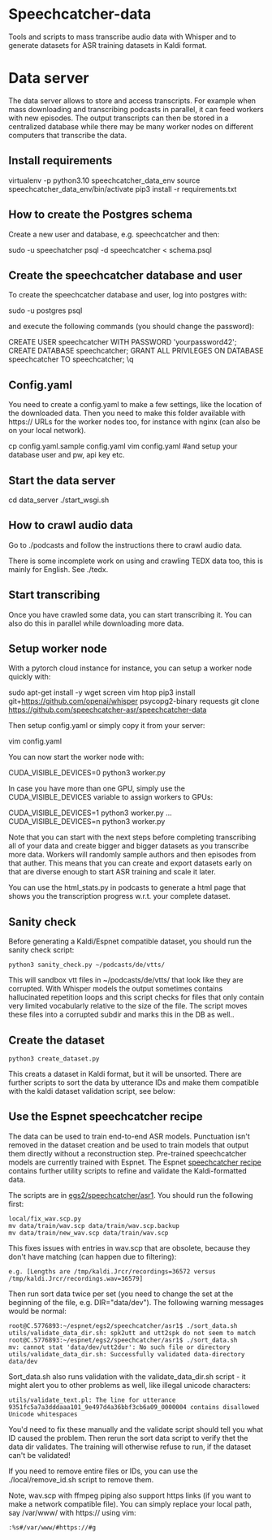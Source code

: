 # Speechcatcher-data

Tools and scripts to mass transcribe audio data with Whisper and to generate datasets for ASR training datasets in Kaldi format.

# Data server

The data server allows to store and access transcripts. For example when mass downloading and transcribing podcasts in parallel, it can feed workers with new episodes. The output transcripts can then be stored in a centralized database while there may be many worker nodes on different computers that transcribe the data.

## Install requirements

   virtualenv -p python3.10 speechcatcher_data_env
   source speechcatcher_data_env/bin/activate
   pip3 install -r requirements.txt  

## How to create the Postgres schema

Create a new user and database, e.g. speechcatcher and then:

   sudo -u speechatcher psql -d speechcatcher < schema.psql

## Create the speechcatcher database and user

To create the speechcatcher database and user, log into postgres with:

   sudo -u postgres psql

and execute the following commands (you should change the password):

   CREATE USER speechcatcher WITH PASSWORD 'yourpassword42';
   CREATE DATABASE speechcatcher;
   GRANT ALL PRIVILEGES ON DATABASE speechcatcher TO speechcatcher;
   \q

## Config.yaml

You need to create a config.yaml to make a few settings, like the location of the downloaded data. Then you need to make this folder available with https:// URLs for the worker nodes too, for instance with nginx (can also be on your local network).

   cp config.yaml.sample config.yaml
   vim config.yaml #and setup your database user and pw, api key etc.

## Start the data server

   cd data_server
   ./start_wsgi.sh

## How to crawl audio data

Go to ./podcasts and follow the instructions there to crawl audio data.

There is some incomplete work on using and crawling TEDX data too, this is mainly for English. See ./tedx.

## Start transcribing

Once you have crawled some data, you can start transcribing it. You can also do this in parallel while downloading more data.

## Setup worker node

With a pytorch cloud instance for instance, you can setup a worker node quickly with: 

   sudo apt-get install -y wget screen vim htop
   pip3 install git+https://github.com/openai/whisper psycopg2-binary requests
   git clone https://github.com/speechcatcher-asr/speechcatcher-data
   
Then setup config.yaml or simply copy it from your server:

   vim config.yaml

You can now start the worker node with:

   CUDA_VISIBLE_DEVICES=0 python3 worker.py   

In case you have more than one GPU, simply use the CUDA_VISIBLE_DEVICES variable to assign workers to GPUs:

   CUDA_VISIBLE_DEVICES=1 python3 worker.py
   ...
   CUDA_VISIBLE_DEVICES=n python3 worker.py 

Note that you can start with the next steps before completing transcribing all of your data and create bigger and bigger datasets as you transcribe more data. 
Workers will randomly sample authors and then episodes from that auther. This means that you can create and export datasets early on that are diverse enough to start ASR training and scale it later.

You can use the html_stats.py in podcasts to generate a html page that shows you the transcription progress w.r.t. your complete dataset.

## Sanity check

Before generating a Kaldi/Espnet compatible dataset, you should run the sanity check script:

    python3 sanity_check.py ~/podcasts/de/vtts/

This will sandbox vtt files in ~/podcasts/de/vtts/ that look like they are corrupted. With Whisper models the output sometimes contains hallucinated repetition loops and this script checks for files that only contain very limited vocabularly relative to the size of the file. The script moves these files into a corrupted subdir and marks this in the DB as well..

## Create the dataset

    python3 create_dataset.py

This creats a dataset in Kaldi format, but it will be unsorted. There are further scripts to sort the data by utterance IDs and make them compatible with the kaldi dataset validation script, see below:

## Use the Espnet speechcatcher recipe

The data can be used to train end-to-end ASR models. Punctuation isn't removed in the dataset creation and be used to train models that output them directly without a reconstruction step. Pre-trained speechcatcher models are currently trained with Espnet. The Espnet [speechcatcher recipe](https://github.com/speechcatcher-asr/espnet/tree/egs2-speechcatcher-de/egs2/speechcatcher/asr1) contains further utility scripts to refine and validate the Kaldi-formatted data.

The scripts are in [egs2/speechcatcher/asr1](https://github.com/speechcatcher-asr/espnet/tree/egs2-speechcatcher-de/egs2/speechcatcher/asr1). You should run the following first:

    local/fix_wav.scp.py
    mv data/train/wav.scp data/train/wav.scp.backup
    mv data/train/new_wav.scp data/train/wav.scp

This fixes issues with entries in wav.scp that are obsolete, because they don't have matching  (can happen due to filtering):

    e.g. [Lengths are /tmp/kaldi.Jrcr/recordings=36572 versus /tmp/kaldi.Jrcr/recordings.wav=36579]

Then run sort data twice per set (you need to change the set at the beginning of the file, e.g. DIR="data/dev"). The following warning messages would be normal:

    root@C.5776893:~/espnet/egs2/speechcatcher/asr1$ ./sort_data.sh 
    utils/validate_data_dir.sh: spk2utt and utt2spk do not seem to match
    root@C.5776893:~/espnet/egs2/speechcatcher/asr1$ ./sort_data.sh 
    mv: cannot stat 'data/dev/utt2dur': No such file or directory
    utils/validate_data_dir.sh: Successfully validated data-directory data/dev

Sort_data.sh also runs validation with the validate_data_dir.sh script - it might alert you to other problems as well, like illegal unicode characters:
    
    utils/validate_text.pl: The line for utterance 9351fc5a7a3dddaaa101_9e497d4a36bbf3cb6a09_0000004 contains disallowed Unicode whitespaces

You'd need to fix these manually and the validate script should tell you what ID caused the problem. Then rerun the sort data script to verify thet the data dir validates. The training will otherwise refuse to run, if the dataset can't be validated!

If you need to remove entire files or IDs, you can use the ./local/remove_id.sh script to remove them.

Note, wav.scp with ffmpeg piping also support https links (if you want to make a network compatible file). You can simply replace your local path, say /var/www/ with https:// using vim:

    :%s#/var/www/#https://#g

